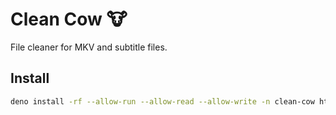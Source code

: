# Clean Cow 🐮

File cleaner for MKV and subtitle files.

## Install

```bash
deno install -rf --allow-run --allow-read --allow-write -n clean-cow https://git.lousando.xyz/lousando/clean-cow/raw/branch/master/mod.ts
```
